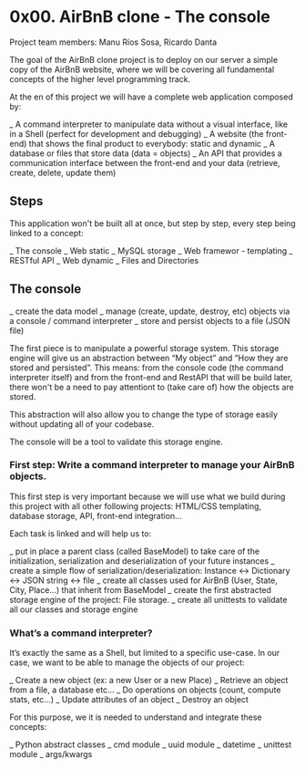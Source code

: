 # 0x00. AirBnB clone - The console
 Project team members: Manu Ríos Sosa, Ricardo Danta

The goal of the AirBnB clone project is to deploy on our server a simple copy of the AirBnB website, where we will be covering all fundamental concepts of the higher level programming track.

At the en of this project we will have a complete web application composed by:

_ A command interpreter to manipulate data without a visual interface, like in a Shell (perfect for development and debugging)
_ A website (the front-end) that shows the final product to everybody: static and dynamic
_ A database or files that store data (data = objects)
_ An API that provides a communication interface between the front-end and your data (retrieve, create, delete, update them)

## Steps

This application won't be built all at once, but step by step, every step being linked to a concept:

_ The console
_ Web static
_ MySQL storage
_ Web framewor - templating
_ RESTful API
_ Web dynamic
_ Files and Directories

## The console

_ create the data model
_ manage (create, update, destroy, etc) objects via a console / command interpreter
_ store and persist objects to a file (JSON file)

The first piece is to manipulate a powerful storage system. This storage engine will give us an abstraction between “My object” and “How they are stored and persisted”. This means: from the console code (the command interpreter itself) and from the front-end and RestAPI that will be build later, there won't be a need to pay attentiont to (take care of) how the objects are stored.

This abstraction will also allow you to change the type of storage easily without updating all of your codebase.

The console will be a tool to validate this storage engine.

### First step: Write a command interpreter to manage your AirBnB objects.
This first step is very important because we will use what we build during this project with all other following projects: HTML/CSS templating, database storage, API, front-end integration…

Each task is linked and will help us to:

_ put in place a parent class (called BaseModel) to take care of the initialization, serialization and deserialization of your future instances
_ create a simple flow of serialization/deserialization: Instance <-> Dictionary <-> JSON string <-> file
_ create all classes used for AirBnB (User, State, City, Place…) that inherit from BaseModel
_ create the first abstracted storage engine of the project: File storage.
_ create all unittests to validate all our classes and storage engine

### What’s a command interpreter?
It’s exactly the same as a Shell, but limited to a specific use-case. In our case, we want to be able to manage the objects of our project:

_ Create a new object (ex: a new User or a new Place)
_ Retrieve an object from a file, a database etc…
_ Do operations on objects (count, compute stats, etc…)
_ Update attributes of an object
_ Destroy an object

For this purpose, we it is needed to understand and integrate these concepts:

_ Python abstract classes
_ cmd module
_ uuid module
_ datetime
_ unittest module
_ args/kwargs

